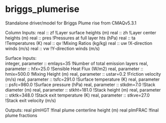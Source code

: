 # briggs_plumerise
Standalone driver/model for Briggs Plume rise from CMAQv5.3.1

Column Inputs:
        real    :: zf           !Layer surface heights (m)
        real    :: zh           !Layer center  heights (m)
        real    :: pres         !Pressures at full layer hts (hPa)
        real    :: ta           !Temperatures (K)
        real    :: qv           !Mixing Ratios (kg/kg)
        real    :: uw           !X-direction winds (m/s)
        real    :: vw           !Y-direction winds (m/s)

Surface Inputs:        
        integer, parameter    ::    emlays=35          !Number of total emission layers
        real,    parameter    ::    hfx=25.0           !Sensible Heat Flux (W/m2)
        real,    parameter    ::    hmix=500.0         !Mixing Height (m)
        real,    parameter    ::    ustar=0.2          !Friction velocity (m/s)
        real,    parameter    ::    tsfc=291.0         !Surface temperature (K)
        real,    parameter    ::    psfc=980.0         !Surface pressure (hPa)
        real,    parameter    ::    stkdm=7.0          !Stack diameter (m)
        real,    parameter    ::    stkht=181.0        !Stack height (m)
        real,    parameter    ::    stktk=348.0        !Stack exit temperature (K)
        real,    parameter    ::    stkve=27.0         !Stack exit velocity (m/s)

Outputs:
        real plmHGT    !final plume centerline height (m)
        real plmFRAC   !final plume fractions
